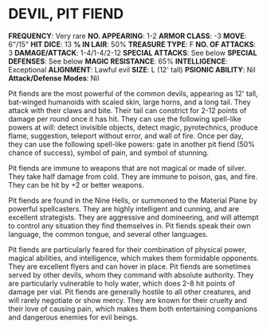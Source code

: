 # DEVIL, PIT FIEND

**FREQUENCY**: Very rare
**NO. APPEARING**: 1-2
**ARMOR CLASS**: -3
**MOVE**: 6"/15"
**HIT DICE**: 13
**% IN LAIR**: 50%
**TREASURE TYPE**: F
**NO. OF ATTACKS**: 3
**DAMAGE/ATTACK**: 1-4/1-4/2-12
**SPECIAL ATTACKS**: See below
**SPECIAL DEFENSES**: See below
**MAGIC RESISTANCE**: 65%
**INTELLIGENCE**: Exceptional
**ALIGNMENT**: Lawful evil
**SIZE**: L (12' tall)
**PSIONIC ABILITY**: Nil
**Attack/Defense Modes**: Nil

Pit fiends are the most powerful of the common devils, appearing as 12' tall, bat-winged humanoids with scaled skin, large horns, and a long tail. They attack with their claws and bite. Their tail can constrict for 2-12 points of damage per round once it has hit. They can use the following spell-like powers at will: detect invisible objects, detect magic, pyrotechnics, produce flame, suggestion, teleport without error, and wall of fire. Once per day, they can use the following spell-like powers: gate in another pit fiend (50% chance of success), symbol of pain, and symbol of stunning.

Pit fiends are immune to weapons that are not magical or made of silver. They take half damage from cold. They are immune to poison, gas, and fire. They can be hit by +2 or better weapons.

Pit fiends are found in the Nine Hells, or summoned to the Material Plane by powerful spellcasters. They are highly intelligent and cunning, and are excellent strategists. They are aggressive and domineering, and will attempt to control any situation they find themselves in. Pit fiends speak their own language, the common tongue, and several other languages.

Pit fiends are particularly feared for their combination of physical power, magical abilities, and intelligence, which makes them formidable opponents. They are excellent flyers and can hover in place. Pit fiends are sometimes served by other devils, whom they command with absolute authority. They are particularly vulnerable to holy water, which does 2-8 hit points of damage per vial. Pit fiends are generally hostile to all other creatures, and will rarely negotiate or show mercy. They are known for their cruelty and their love of causing pain, which makes them both entertaining companions and dangerous enemies for evil beings.
